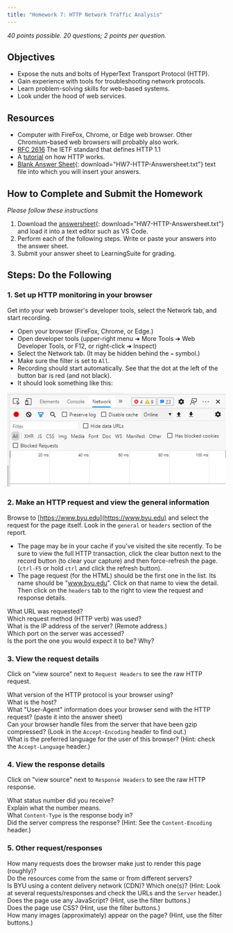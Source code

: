 ```yaml
---
title: "Homework 7: HTTP Network Traffic Analysis"
---
```


*40 points possible. 20 questions; 2 points per question.*

## Objectives

* Expose the nuts and bolts of HyperText Transport Protocol (HTTP).
* Gain experience with tools for troubleshooting network protocols.
* Learn problem-solving skills for web-based systems.
* Look under the hood of web services.

## Resources

* Computer with FireFox, Chrome, or Edge web browser. Other Chromium-based web browsers will probably also work.
* [RFC 2616](https://www.rfc-editor.org/info/rfc2616) The IETF standard that defines HTTP 1.1
* A [tutorial](http://www.steves-internet-guide.com/http-basics/) on how HTTP works.
* [Blank Answer Sheet](HW7-HTTP-Answersheet.txt){: download="HW7-HTTP-Answersheet.txt"} text file into which you will insert your answers.

## How to Complete and Submit the Homework
*Please follow these instructions*
1. Download the [answersheet](HW7-HTTP-Answersheet.txt){: download="HW7-HTTP-Answersheet.txt"} and load it into a text editor such as VS Code.
2. Perform each of the following steps. Write or paste your answers into the answer sheet.
3. Submit your answer sheet to LearningSuite for grading.

## Steps: Do the Following

### 1. Set up HTTP monitoring in your browser

Get into your web browser's developer tools, select the Network tab, and start recording.

* Open your browser (FireFox, Chrome, or Edge.)
* Open developer tools (upper-right menu ➜ More Tools ➜ Web Developer Tools, or F12, or right-click ➜ Inspect)
* Select the Network tab. (It may be hidden behind the `»` symbol.)
* Make sure the filter is set to `All`.
* Recording should start automatically. See that the dot at the left of the button bar is red (and not black).
* It should look something like this:

![Image of the network tab area](images/developer-tools-network.png)

### 2. Make an HTTP request and view the general information

Browse to [https://www.byu.edu](https://www.byu.edu) and select the request for the page itself. Look in the `general` or `headers` section of the report.

* The page may be in your cache if you've visited the site recently. To be sure to view the full HTTP transaction, click the clear button next to the record button (to clear your capture) and then force-refresh the page. (`ctrl-F5` or hold `ctrl` and click the refresh button).
* The page request (for the HTML) should be the first one in the list. Its name should be "www.byu.edu". Click on that name to view the detail. Then click on the `headers` tab to the right to view the request and response details.

<p>
<div class="question">What URL was requested?</div>
<div class="question">Which request method (HTTP verb) was used?</div>
<div class="question">What is the IP address of the server? (Remote address.)</div>
<div class="question">Which port on the server was accessed?</div>
<div class="question">Is the port the one you would expect it to be? Why?</div>
</p>

### 3. View the request details

Click on "view source" next to `Request Headers` to see the raw HTTP request.

<p>
<div class="question">What version of the HTTP protocol is your browser using?</div>
<div class="question">What is the host?</div>
<div class="question">What "User-Agent" information does your browser send with the HTTP request? (paste it into the answer sheet)</div>
<div class="question">Can your browser handle files from the server that have been gzip compressed? (Look in the <code>Accept-Encoding</code> header to find out.)</div>
<div class="question">What is the preferred language for the user of this browser? (Hint: check the <code>Accept-Language</code> header.)</div>
</p>

### 4. View the response  details

Click on "view source" next to `Response Headers` to see the raw HTTP response.

<p>
<div class="question">What status number did you receive?</div>
<div class="question">Explain what the number means.</div>
<div class="question">What <code>Content-Type</code> is the response body in?</div>
<div class="question">Did the server compress the response? (Hint: See the <code>Content-Encoding</code> header.)</div>
</p>

### 5. Other request/responses

<p>
<div class="question">How many requests does the browser make just to render this page (roughly)?</div>
<div class="question">Do the resources come from the same or from different servers?</div>
<div class="question">Is BYU using a content delivery network (CDN)? Which one(s)? (Hint: Look at several requests/responses and check the URLs and the <code>Server</code> header.)</div>
<div class="question">Does the page use any JavaScript? (Hint, use the filter buttons.)</div>
<div class="question">Does the page use CSS? (Hint, use the filter buttons.)</div>
<div class="question">How many images (approximately) appear on the page? (Hint, use the filter buttons.)</div>
</p>
